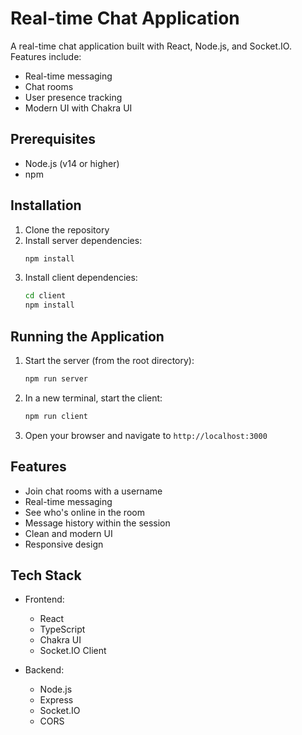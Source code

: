 # Real-time Chat Application

A real-time chat application built with React, Node.js, and Socket.IO. Features include:
- Real-time messaging
- Chat rooms
- User presence tracking
- Modern UI with Chakra UI

## Prerequisites

- Node.js (v14 or higher)
- npm

## Installation

1. Clone the repository
2. Install server dependencies:
   ```bash
   npm install
   ```
3. Install client dependencies:
   ```bash
   cd client
   npm install
   ```

## Running the Application

1. Start the server (from the root directory):
   ```bash
   npm run server
   ```
2. In a new terminal, start the client:
   ```bash
   npm run client
   ```
3. Open your browser and navigate to `http://localhost:3000`

## Features

- Join chat rooms with a username
- Real-time messaging
- See who's online in the room
- Message history within the session
- Clean and modern UI
- Responsive design

## Tech Stack

- Frontend:
  - React
  - TypeScript
  - Chakra UI
  - Socket.IO Client

- Backend:
  - Node.js
  - Express
  - Socket.IO
  - CORS 